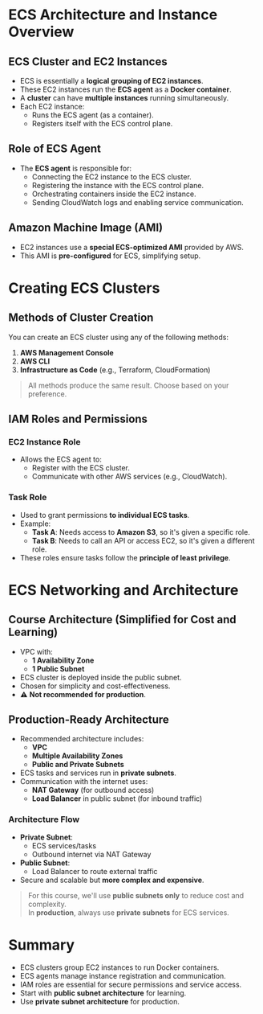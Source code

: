 # ECS Architecture and Instance Overview

## ECS Cluster and EC2 Instances

- ECS is essentially a **logical grouping of EC2 instances**.
- These EC2 instances run the **ECS agent** as a **Docker container**.
- A **cluster** can have **multiple instances** running simultaneously.
- Each EC2 instance:
  - Runs the ECS agent (as a container).
  - Registers itself with the ECS control plane.

## Role of ECS Agent

- The **ECS agent** is responsible for:
  - Connecting the EC2 instance to the ECS cluster.
  - Registering the instance with the ECS control plane.
  - Orchestrating containers inside the EC2 instance.
  - Sending CloudWatch logs and enabling service communication.

## Amazon Machine Image (AMI)

- EC2 instances use a **special ECS-optimized AMI** provided by AWS.
- This AMI is **pre-configured** for ECS, simplifying setup.

# Creating ECS Clusters

## Methods of Cluster Creation

You can create an ECS cluster using any of the following methods:

1. **AWS Management Console**
2. **AWS CLI**
3. **Infrastructure as Code** (e.g., Terraform, CloudFormation)

> All methods produce the same result. Choose based on your preference.

## IAM Roles and Permissions

### EC2 Instance Role

- Allows the ECS agent to:
  - Register with the ECS cluster.
  - Communicate with other AWS services (e.g., CloudWatch).

### Task Role

- Used to grant permissions **to individual ECS tasks**.
- Example:
  - **Task A**: Needs access to **Amazon S3**, so it's given a specific role.
  - **Task B**: Needs to call an API or access EC2, so it's given a different role.
- These roles ensure tasks follow the **principle of least privilege**.

# ECS Networking and Architecture

## Course Architecture (Simplified for Cost and Learning)

- VPC with:
  - **1 Availability Zone**
  - **1 Public Subnet**
- ECS cluster is deployed inside the public subnet.
- Chosen for simplicity and cost-effectiveness.
- ⚠️ **Not recommended for production**.

## Production-Ready Architecture

- Recommended architecture includes:
  - **VPC**
  - **Multiple Availability Zones**
  - **Public and Private Subnets**
- ECS tasks and services run in **private subnets**.
- Communication with the internet uses:
  - **NAT Gateway** (for outbound access)
  - **Load Balancer** in public subnet (for inbound traffic)

### Architecture Flow

- **Private Subnet**:
  - ECS services/tasks
  - Outbound internet via NAT Gateway
- **Public Subnet**:
  - Load Balancer to route external traffic
- Secure and scalable but **more complex and expensive**.

> For this course, we'll use **public subnets only** to reduce cost and complexity.  
> In **production**, always use **private subnets** for ECS services.

# Summary

- ECS clusters group EC2 instances to run Docker containers.
- ECS agents manage instance registration and communication.
- IAM roles are essential for secure permissions and service access.
- Start with **public subnet architecture** for learning.
- Use **private subnet architecture** for production.

